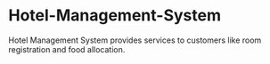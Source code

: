 # Hotel-Management-System
Hotel Management System provides services to customers like room registration and food allocation.

